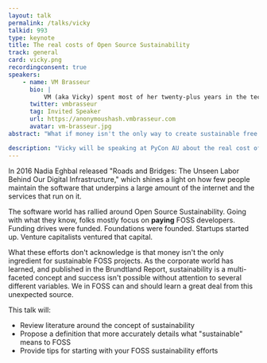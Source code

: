 ```yaml
---
layout: talk
permalink: /talks/vicky
talkid: 993
type: keynote
title: The real costs of Open Source Sustainability
track: general
card: vicky.png
recordingconsent: true
speakers:
    - name: VM Brasseur
      bio: |
          VM (aka Vicky) spent most of her twenty-plus years in the tech industry leading software development departments and teams, providing technical management and leadership consulting for small and medium businesses, and helping companies understand, use, release, and contribute to free and open source software in a way that's good for both their bottom line and for the community. Now, as the Director of Open Source Strategy for Juniper Networks, she leverages her nearly 30 years of free and open source software experience and a strong business background to help Juniper be successful through free and open source software. <br><br>She is the author of [_Forge Your Future with Open Source_](https://fossforge.com), the first and only book to detail how to contribute to free and open source software projects. The book is published by [The Pragmatic Programmers](https://pragprog.com/) and is now available at https://fossforge.com. <br><br>Vicky has been a moderator and author for [opensource.com](https://opensource.com), an author for [Linux Journal](http://linuxjournal.com), the Vice President of the [Open Source Initiative](https://opensource.org), and is a frequent and popular [speaker](http://vmbrasseur.com/presentations/) at free/open source conferences and events. She's the proud winner of the Perl White Camel Award (2014), the O’Reilly Open Source Award (2016), and two Opensource.com Moderator's Choice Awards (2018, 2019).  She blogs about free/open source, business, and technical management at [{anonymous => 'hash'};](https://anonymoushash.vmbrasseur.com).
      twitter: vmbrasseur
      tag: Invited Speaker
      url: https://anonymoushash.vmbrasseur.com
      avatar: vm-brasseur.jpg
abstract: "What if money isn't the only way to create sustainable free and open source software projects? What if it turns out that sustainability is actually a multi-faceted concept that can't truly be successful if people focus on only one of its many elements?"

description: "Vicky will be speaking at PyCon AU about the real cost of Open Source Sustainability."
---
```


In 2016 Nadia Eghbal released "Roads and Bridges: The Unseen Labor Behind Our Digital Infrastructure," which shines a light on how few people maintain the software that underpins a large amount of the internet and the services that run on it.

The software world has rallied around Open Source Sustainability. Going with what they know, folks mostly focus on **paying** FOSS developers. Funding drives were funded. Foundations were founded. Startups started up. Venture capitalists ventured that capital.

What these efforts don't acknowledge is that money isn't the only ingredient for sustainable FOSS projects. As the corporate world has learned, and published in the Brundtland Report, sustainability is a multi-faceted concept and success isn't possible without attention to several different variables. We in FOSS can and should learn a great deal from this unexpected source.

This talk will:

* Review literature around the concept of sustainability
* Propose a definition that more accurately details what "sustainable" means to FOSS
* Provide tips for starting with your FOSS sustainability efforts

